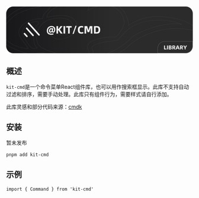 <p align="center">
  <img src="./.github/banner.png" alt="kit-cmd"/>
</p>

## 概述

`kit-cmd`是一个命令菜单React组件库，也可以用作搜索框显示。此库不支持自动过滤和排序，需要手动处理。此库只有组件行为，需要样式请自行添加。

此库灵感和部分代码来源：[cmdk](https://github.com/pacocoursey/cmdk)

## 安装

暂未发布

```bash
pnpm add kit-cmd
```

## 示例

```tsx
import { Command } from 'kit-cmd'

```
